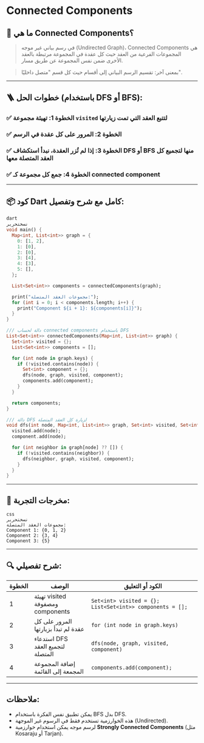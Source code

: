 # Connected Components

## 🧠 ما هي Connected Components؟

> في رسم بياني غير موجه (Undirected Graph)، Connected Components هي المجموعات الفرعية من العقد حيث كل عقدة في المجموعة مرتبطة بالعقد الأخرى ضمن نفس المجموعة عن طريق مسار.
> 

> بمعنى آخر: تقسيم الرسم البياني إلى أقسام حيث كل قسم "متصل داخليًا".
> 

---

## 🪜 خطوات الحل (باستخدام DFS أو BFS):

### ✅ الخطوة 1: تهيئة مجموعة `visited` لتتبع العقد التي تمت زيارتها

### ✅ الخطوة 2: المرور على كل عقدة في الرسم

### ✅ الخطوة 3: إذا لم تُزر العقدة، نبدأ استكشاف **DFS** أو **BFS** منها لتجميع كل العقد المتصلة معها

### ✅ الخطوة 4: جمع كل مجموعة كـ connected component

---

## 📦 كود Dart كامل مع شرح وتفصيل:

```dart
dart
نسختحرير
void main() {
  Map<int, List<int>> graph = {
    0: [1, 2],
    1: [0],
    2: [0],
    3: [4],
    4: [3],
    5: [],
  };

  List<Set<int>> components = connectedComponents(graph);

  print("مجموعات العقد المتصلة:");
  for (int i = 0; i < components.length; i++) {
    print("Component ${i + 1}: ${components[i]}");
  }
}

/// دالة لحساب connected components باستخدام DFS
List<Set<int>> connectedComponents(Map<int, List<int>> graph) {
  Set<int> visited = {};
  List<Set<int>> components = [];

  for (int node in graph.keys) {
    if (!visited.contains(node)) {
      Set<int> component = {};
      dfs(node, graph, visited, component);
      components.add(component);
    }
  }

  return components;
}

/// دالة DFS لزيارة كل العقد المتصلة
void dfs(int node, Map<int, List<int>> graph, Set<int> visited, Set<int> component) {
  visited.add(node);
  component.add(node);

  for (int neighbor in graph[node] ?? []) {
    if (!visited.contains(neighbor)) {
      dfs(neighbor, graph, visited, component);
    }
  }
}

```

---

## 🧪 مخرجات التجربة:

```
css
نسختحرير
مجموعات العقد المتصلة:
Component 1: {0, 1, 2}
Component 2: {3, 4}
Component 3: {5}

```

---

## 🔍 شرح تفصيلي:

| الخطوة | الوصف | الكود أو التعليق |
| --- | --- | --- |
| 1 | تهيئة visited ومصفوفة components | `Set<int> visited = {}; List<Set<int>> components = [];` |
| 2 | المرور على كل عقدة لم تبدأ بزيارتها | `for (int node in graph.keys)` |
| 3 | استدعاء DFS لتجميع العقد المتصلة | `dfs(node, graph, visited, component)` |
| 4 | إضافة المجموعة المجمعة إلى القائمة | `components.add(component);` |

---

## ملاحظات:

- يمكن تطبيق نفس الفكرة باستخدام BFS بدل DFS.
- هذه الخوارزمية تستخدم فقط في الرسوم غير الموجهة (Undirected).
- لرسم موجه يمكن استخدام خوارزمية **Strongly Connected Components** (مثل Kosaraju أو Tarjan).